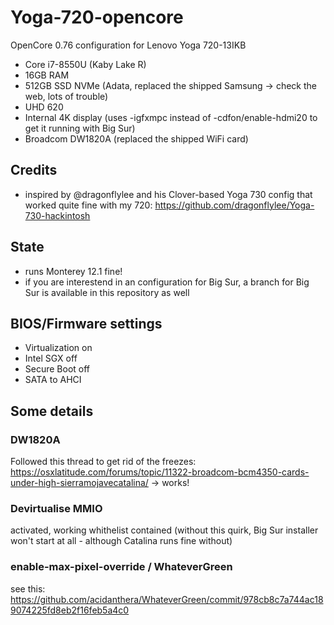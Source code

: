 # Yoga-720-opencore
OpenCore 0.76 configuration for Lenovo Yoga 720-13IKB
- Core i7-8550U (Kaby Lake R)
- 16GB RAM
- 512GB SSD NVMe (Adata, replaced the shipped Samsung -> check the web, lots of trouble)
- UHD 620
- Internal 4K display (uses -igfxmpc instead of -cdfon/enable-hdmi20 to get it running with Big Sur)
- Broadcom DW1820A (replaced the shipped WiFi card)

## Credits
- inspired by @dragonflylee and his Clover-based Yoga 730 config that worked quite fine with my 720:  https://github.com/dragonflylee/Yoga-730-hackintosh 

## State 
- runs Monterey 12.1 fine! 
- if you are interestend in an configuration for Big Sur, a branch for Big Sur is available in this repository as well

## BIOS/Firmware settings
- Virtualization on
- Intel SGX off
- Secure Boot off
- SATA to AHCI

## Some details

### DW1820A 
Followed this thread to get rid of the freezes: https://osxlatitude.com/forums/topic/11322-broadcom-bcm4350-cards-under-high-sierramojavecatalina/
-> works! 

### Devirtualise MMIO
activated, working whithelist contained 
(without this quirk, Big Sur installer won't start at all - although Catalina runs fine without)

### enable-max-pixel-override / WhateverGreen
see this:
https://github.com/acidanthera/WhateverGreen/commit/978cb8c7a744ac189074225fd8eb2f16feb5a4c0

